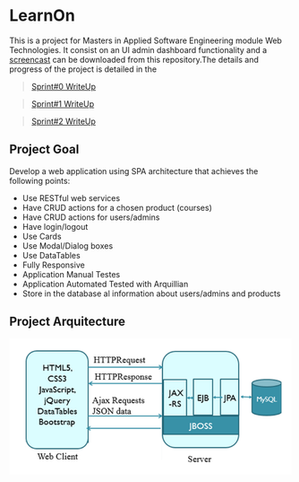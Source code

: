 # LearnOn
This is a project for Masters in Applied Software Engineering module Web Technologies. It consist on an UI admin dashboard functionality and a [screencast](https://github.com/trigueira/WebTechnologiesProject/blob/master/WebTecProject.mp4) can be downloaded from this repository.The details and progress of the project is detailed in the 

> [Sprint#0 WriteUp](https://github.com/trigueira/WebTechnologiesProject/blob/master/%5BA00258363%5D%20Sprint%230%20WriteUp.pdf)

> [Sprint#1 WriteUp](https://github.com/trigueira/WebTechnologiesProject/blob/master/%5BA00258363%5D%20Sprint%231%20WriteUp.pdf)

> [Sprint#2 WriteUp](https://github.com/trigueira/WebTechnologiesProject/blob/master/%5BA00258363%5D%20Sprint%232%20WriteUp.pdf)


## Project Goal
Develop a web application using SPA architecture that achieves the following points:
* Use RESTful web services
* Have CRUD actions for a chosen product (courses)
* Have CRUD actions for users/admins
* Have login/logout
* Use Cards
* Use Modal/Dialog boxes
* Use DataTables
* Fully Responsive
* Application Manual Testes
* Application Automated Tested with Arquillian
* Store in the database al information about users/admins and products

## Project Arquitecture
![Project Arquitecture](https://github.com/trigueira/WebTechnologiesProject/blob/master/learnon/src/main/webapp/resources/images/projectArchitecture.png "Project Arquitecture")
